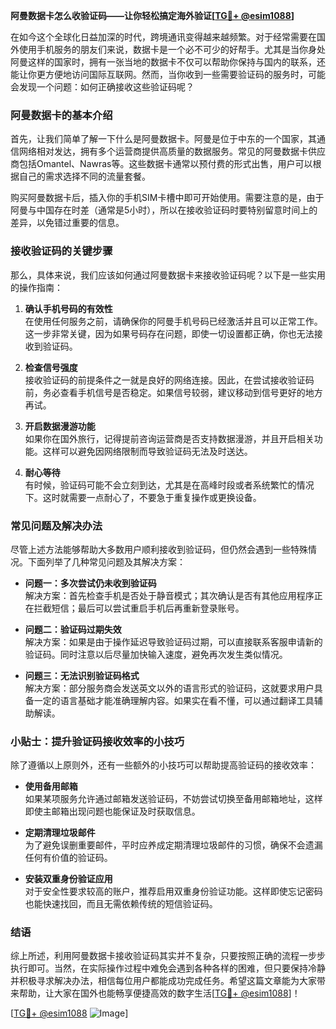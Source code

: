 **阿曼数据卡怎么收验证码——让你轻松搞定海外验证[[TG💪+ @esim1088](https://t.me/s/esim1088)]**

在如今这个全球化日益加深的时代，跨境通讯变得越来越频繁。对于经常需要在国外使用手机服务的朋友们来说，数据卡是一个必不可少的好帮手。尤其是当你身处阿曼这样的国家时，拥有一张当地的数据卡不仅可以帮助你保持与国内的联系，还能让你更方便地访问国际互联网。然而，当你收到一些需要验证码的服务时，可能会发现一个问题：如何正确接收这些验证码呢？

### 阿曼数据卡的基本介绍

首先，让我们简单了解一下什么是阿曼数据卡。阿曼是位于中东的一个国家，其通信网络相对发达，拥有多个运营商提供高质量的数据服务。常见的阿曼数据卡供应商包括Omantel、Nawras等。这些数据卡通常以预付费的形式出售，用户可以根据自己的需求选择不同的流量套餐。

购买阿曼数据卡后，插入你的手机SIM卡槽中即可开始使用。需要注意的是，由于阿曼与中国存在时差（通常是5小时），所以在接收验证码时要特别留意时间上的差异，以免错过重要的信息。

### 接收验证码的关键步骤

那么，具体来说，我们应该如何通过阿曼数据卡来接收验证码呢？以下是一些实用的操作指南：

1. **确认手机号码的有效性**  
   在使用任何服务之前，请确保你的阿曼手机号码已经激活并且可以正常工作。这一步非常关键，因为如果号码存在问题，即使一切设置都正确，你也无法接收到验证码。

2. **检查信号强度**  
   接收验证码的前提条件之一就是良好的网络连接。因此，在尝试接收验证码前，务必查看手机信号是否稳定。如果信号较弱，建议移动到信号更好的地方再试。

3. **开启数据漫游功能**  
   如果你在国外旅行，记得提前咨询运营商是否支持数据漫游，并且开启相关功能。这样可以避免因网络限制而导致验证码无法及时送达。

4. **耐心等待**  
   有时候，验证码可能不会立刻到达，尤其是在高峰时段或者系统繁忙的情况下。这时就需要一点耐心了，不要急于重复操作或更换设备。

### 常见问题及解决办法

尽管上述方法能够帮助大多数用户顺利接收到验证码，但仍然会遇到一些特殊情况。下面列举了几种常见问题及其解决方案：

- **问题一：多次尝试仍未收到验证码**  
  解决方案：首先检查手机是否处于静音模式；其次确认是否有其他应用程序正在拦截短信；最后可以尝试重启手机后再重新登录账号。

- **问题二：验证码过期失效**  
  解决方案：如果是由于操作延迟导致验证码过期，可以直接联系客服申请新的验证码。同时注意以后尽量加快输入速度，避免再次发生类似情况。

- **问题三：无法识别验证码格式**  
  解决方案：部分服务商会发送英文以外的语言形式的验证码，这就要求用户具备一定的语言基础才能准确理解内容。如果实在看不懂，可以通过翻译工具辅助解读。

### 小贴士：提升验证码接收效率的小技巧

除了遵循以上原则外，还有一些额外的小技巧可以帮助提高验证码的接收效率：

- **使用备用邮箱**  
  如果某项服务允许通过邮箱发送验证码，不妨尝试切换至备用邮箱地址，这样即使主邮箱出现问题也能保证及时获取信息。

- **定期清理垃圾邮件**  
  为了避免误删重要邮件，平时应养成定期清理垃圾邮件的习惯，确保不会遗漏任何有价值的验证码。

- **安装双重身份验证应用**  
  对于安全性要求较高的账户，推荐启用双重身份验证功能。这样即使忘记密码也能快速找回，而且无需依赖传统的短信验证码。

### 结语

综上所述，利用阿曼数据卡接收验证码其实并不复杂，只要按照正确的流程一步步执行即可。当然，在实际操作过程中难免会遇到各种各样的困难，但只要保持冷静并积极寻求解决办法，相信每位用户都能成功完成任务。希望这篇文章能为大家带来帮助，让大家在国外也能畅享便捷高效的数字生活[[TG💪+ @esim1088](https://t.me/s/esim1088)]！

[[TG💪+ @esim1088](https://t.me/s/esim1088) ![Image](https://i.postimg.cc/4NQfJmqS/Snipaste-2025-05-13-00-14-12.png)]